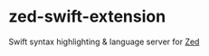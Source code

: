 # zed-swift-extension

Swift syntax highlighting & language server for [Zed](https://github.com/zed-industries/zed)

